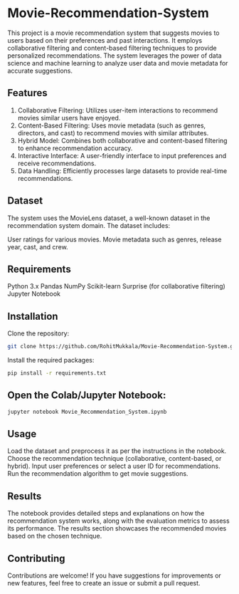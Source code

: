 # Movie-Recommendation-System

This project is a movie recommendation system that suggests movies to users based on their preferences and past interactions. It employs collaborative filtering and content-based filtering techniques to provide personalized recommendations. The system leverages the power of data science and machine learning to analyze user data and movie metadata for accurate suggestions.

## Features

1) Collaborative Filtering: Utilizes user-item interactions to recommend movies similar users have enjoyed.
2) Content-Based Filtering: Uses movie metadata (such as genres, directors, and cast) to recommend movies with similar attributes.
3) Hybrid Model: Combines both collaborative and content-based filtering to enhance recommendation accuracy.
4) Interactive Interface: A user-friendly interface to input preferences and receive recommendations.
5) Data Handling: Efficiently processes large datasets to provide real-time recommendations.
   
## Dataset

The system uses the MovieLens dataset, a well-known dataset in the recommendation system domain. The dataset includes:

User ratings for various movies.
Movie metadata such as genres, release year, cast, and crew.


## Requirements

Python 3.x
Pandas
NumPy
Scikit-learn
Surprise (for collaborative filtering)
Jupyter Notebook

## Installation
Clone the repository:

```bash
git clone https://github.com/RohitMukkala/Movie-Recommendation-System.git
```

Install the required packages:

```bash
pip install -r requirements.txt
```

## Open the Colab/Jupyter Notebook:

```bash
jupyter notebook Movie_Recommendation_System.ipynb
```

## Usage

Load the dataset and preprocess it as per the instructions in the notebook.
Choose the recommendation technique (collaborative, content-based, or hybrid).
Input user preferences or select a user ID for recommendations.
Run the recommendation algorithm to get movie suggestions.

## Results
The notebook provides detailed steps and explanations on how the recommendation system works, along with the evaluation metrics to assess its performance. The results section showcases the recommended movies based on the chosen technique.

## Contributing
Contributions are welcome! If you have suggestions for improvements or new features, feel free to create an issue or submit a pull request.

